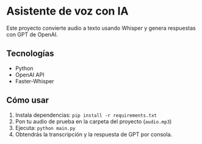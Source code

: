 # Asistente de voz con IA

Este proyecto convierte audio a texto usando Whisper y genera respuestas con GPT de OpenAI.

## Tecnologías
- Python
- OpenAI API
- Faster-Whisper

## Cómo usar
1. Instala dependencias: `pip install -r requirements.txt`
2. Pon tu audio de prueba en la carpeta del proyecto (`audio.mp3`)
3. Ejecuta: `python main.py`
4. Obtendrás la transcripción y la respuesta de GPT por consola.